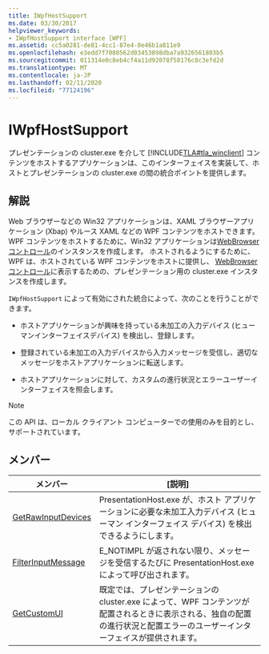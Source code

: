 ```yaml
---
title: IWpfHostSupport
ms.date: 03/30/2017
helpviewer_keywords:
- IWpfHostSupport interface [WPF]
ms.assetid: cc5a0281-de81-4cc1-87e4-0e46b1a811e9
ms.openlocfilehash: e3edd7f7080562d03453898dba7a9326561803b5
ms.sourcegitcommit: 011314e0c8eb4cf4a11d92078f58176c8c3efd2d
ms.translationtype: MT
ms.contentlocale: ja-JP
ms.lasthandoff: 02/11/2020
ms.locfileid: "77124196"
---
```

# <a name="iwpfhostsupport"></a>IWpfHostSupport
プレゼンテーションの cluster.exe を介して [!INCLUDE[TLA#tla_winclient](../../../../includes/tlasharptla-winclient-md.md)] コンテンツをホストするアプリケーションは、このインターフェイスを実装して、ホストとプレゼンテーションの cluster.exe の間の統合ポイントを提供します。  
  
## <a name="remarks"></a>解説  
 Web ブラウザーなどの Win32 アプリケーションは、XAML ブラウザーアプリケーション (Xbap) やルース XAML などの WPF コンテンツをホストできます。 WPF コンテンツをホストするために、Win32 アプリケーションは[WebBrowser コントロール](https://docs.microsoft.com/previous-versions/windows/internet-explorer/ie-developer/platform-apis/aa752040(v=vs.85))のインスタンスを作成します。 ホストされるようにするために、WPF は、ホストされている WPF コンテンツをホストに提供し、 [WebBrowser コントロール](https://docs.microsoft.com/previous-versions/windows/internet-explorer/ie-developer/platform-apis/aa752040(v=vs.85))に表示するための、プレゼンテーション用の cluster.exe インスタンスを作成します。  
  
 `IWpfHostSupport` によって有効にされた統合によって、次のことを行うことができます。  
  
- ホストアプリケーションが興味を持っている未加工の入力デバイス (ヒューマンインターフェイスデバイス) を検出し、登録します。  
  
- 登録されている未加工の入力デバイスから入力メッセージを受信し、適切なメッセージをホストアプリケーションに転送します。  
  
- ホストアプリケーションに対して、カスタムの進行状況とエラーユーザーインターフェイスを照会します。  
  
> [!NOTE]
> この API は、ローカル クライアント コンピューターでの使用のみを目的とし、サポートされています。  
  
## <a name="members"></a>メンバー  
  
|メンバー|[説明]|  
|------------|-----------------|  
|[GetRawInputDevices](getrawinputdevices.md)|PresentationHost.exe が、ホスト アプリケーションに必要な未加工入力デバイス (ヒューマン インターフェイス デバイス) を検出できるようにします。|  
|[FilterInputMessage](filterinputmessage.md)|E_NOTIMPL が返されない限り、メッセージを受信するたびに PresentationHost.exe によって呼び出されます。|  
|[GetCustomUI](getcustomui.md)|既定では、プレゼンテーションの cluster.exe によって、WPF コンテンツが配置されるときに表示される、独自の配置の進行状況と配置エラーのユーザーインターフェイスが提供されます。|
